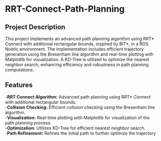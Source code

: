 # RRT-Connect-Path-Planning
## Project Description  
This project implements an advanced path planning algorithm using RRT* Connect with additional rectangular bounds, inspired by BIT*, in a ROS Noetic environment. The implementation includes efficient trajectory generation using the Bresenham line algorithm and real-time plotting with Matplotlib for visualization. A KD-Tree is utilized to optimize the nearest neighbor search, enhancing efficiency and robustness in path planning computations.

## Features  
-**RRT Connect Algorithm:** Advanced path planning using RRT* Connect with additional rectangular bounds.  
-**Collision Checking:** Efficient collision checking using the Bresenham line algorithm.  
-**Visualization:** Real-time plotting with Matplotlib for visualization of the path planning process.  
-**Optimization:** Utilizes KD-Tree for efficient nearest neighbor search.  
-**Path Refinement:** Refines the initial path to further optimize the trajectory
